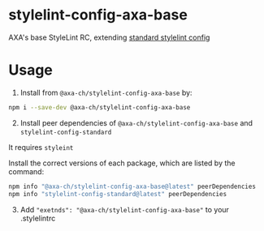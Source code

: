 # stylelint-config-axa-base

AXA's base StyleLint RC, extending [standard stylelint config](https://github.com/stylelint/stylelint-config-standard)

# Usage

1. Install from `@axa-ch/stylelint-config-axa-base` by:

  ````sh
  npm i --save-dev @axa-ch/stylelint-config-axa-base
  ````

2. Install peer dependencies of `@axa-ch/stylelint-config-axa-base` and `stylelint-config-standard`

  It requires `styleint`

  Install the correct versions of each package, which are listed by the command:
  
  ```sh
  npm info "@axa-ch/stylelint-config-axa-base@latest" peerDependencies
  npm info "stylelint-config-standard@latest" peerDependencies
  ```

3. Add `"exetnds": "@axa-ch/stylelint-config-axa-base"` to your .stylelintrc
